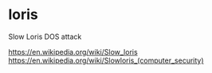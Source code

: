 # loris
Slow Loris DOS attack

https://en.wikipedia.org/wiki/Slow_loris
https://en.wikipedia.org/wiki/Slowloris_(computer_security)
